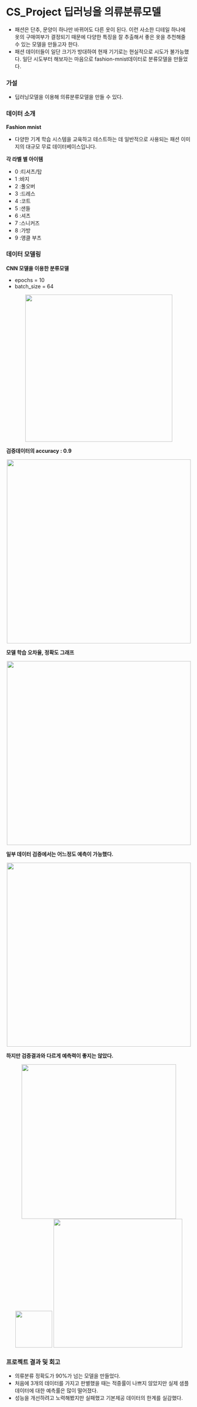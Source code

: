 # CS_Project 딥러닝을 의류분류모델
- 패션은 단추, 문양이 하나만 바뀌어도 다른 옷이 된다. 이런 사소한 디테일 하나에 옷의 구매여부가 결정되기 때문에 다양한 특징을 잘 추출해서 좋은 옷을 추천해줄 수 있는 모델을 만들고자 한다.
- 패션 데이터들이 일단 크기가 방대하여 현재 기기로는 현실적으로 시도가 불가능했다. 일단 시도부터 해보자는 마음으로 fashion-mnist데이터로 분류모델을 만들었다.


### 가설
- 딥러닝모델을 이용해 의류분류모델을 만들 수 있다.

### 데이터 소개
**Fashion mnist**
- 다양한 기계 학습 시스템을 교육하고 테스트하는 데 일반적으로 사용되는 패션 이미지의 대규모 무료 데이터베이스입니다.

**각 라벨 별 아이템**
- 0 :티셔츠/탑
- 1 :바지
- 2 :풀오버
- 3 :드레스
- 4 :코트
- 5 :샌들
- 6 :셔츠
- 7 :스니커즈
- 8 :가방
- 9 :앵클 부츠

### 데이터 모델링
**CNN 모델을 이용한 분류모델**
- epochs = 10
- batch_size = 64
<p align = "center">
<img src="https://user-images.githubusercontent.com/110000734/225844255-3fba6152-09a9-47ac-84e2-3264809aab20.JPG" width=400>


**검증데이터의 accuracy : 0.9**
<p align = "center">
<img src="https://user-images.githubusercontent.com/110000734/225843689-a6c37957-dcb8-44c6-883b-cc4684535d0e.png" width=500>

**모델 학습 오차율, 정확도 그래프**
<p align = "center">
<img src="https://user-images.githubusercontent.com/110000734/225843566-0ee9aa3f-309e-43e5-bb12-623d5d9f2d08.png" width=500>



**일부 데이터 검증에서는 어느정도 예측이 가능했다.**
<p align = "center">
<img src="https://user-images.githubusercontent.com/110000734/225834055-d40516bf-d87a-4926-ba15-f49451c3f10f.JPG" width=500>

**하지만 검증결과와 다르게 예측력이 좋지는 않았다.**
  
<p align = "center">
<img src="https://user-images.githubusercontent.com/110000734/225845640-b24016a0-24c7-47f4-9db9-34c6e8d60524.png" width=420>
<img src="https://user-images.githubusercontent.com/110000734/225846621-e85e1dd5-cdfd-4e26-a8ca-c929b11fa2f0.png" width=100>
<img src="https://user-images.githubusercontent.com/110000734/225843447-b8cd0e84-1b33-47b3-8b3b-2e6bb781957e.png" width=350>


### **프로젝트 결과 및 회고**
- 의류분류 정확도가 90%가 넘는 모델을 만들었다.
- 처음에 3개의 데이터를 가지고 판별했을 때는 적중률이 나쁘지 않았지만 실제 샘플 데이터에 대한 예측률은 많이 떨어졌다.
- 성능을 개선하려고 노력해봤지만 실패했고 기본제공 데이터의 한계를 실감했다.
